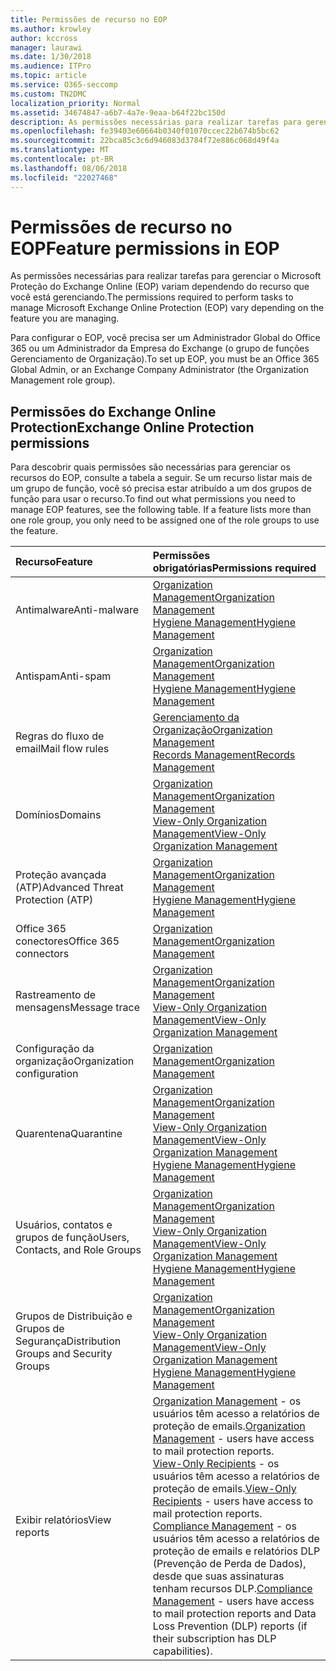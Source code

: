 ```yaml
---
title: Permissões de recurso no EOP
ms.author: krowley
author: kccross
manager: laurawi
ms.date: 1/30/2018
ms.audience: ITPro
ms.topic: article
ms.service: O365-seccomp
ms.custom: TN2DMC
localization_priority: Normal
ms.assetid: 34674847-a6b7-4a7e-9eaa-b64f22bc150d
description: As permissões necessárias para realizar tarefas para gerenciar o Microsoft Proteção do Exchange Online (EOP) variam dependendo do recurso que você está gerenciando.
ms.openlocfilehash: fe39403e60664b0340f01070ccec22b674b5bc62
ms.sourcegitcommit: 22bca85c3c6d946083d3784f72e886c068d49f4a
ms.translationtype: MT
ms.contentlocale: pt-BR
ms.lasthandoff: 08/06/2018
ms.locfileid: "22027468"
---
```

# <a name="feature-permissions-in-eop"></a><span data-ttu-id="bd3a3-103">Permissões de recurso no EOP</span><span class="sxs-lookup"><span data-stu-id="bd3a3-103">Feature permissions in EOP</span></span>

<span data-ttu-id="bd3a3-104">As permissões necessárias para realizar tarefas para gerenciar o Microsoft Proteção do Exchange Online (EOP) variam dependendo do recurso que você está gerenciando.</span><span class="sxs-lookup"><span data-stu-id="bd3a3-104">The permissions required to perform tasks to manage Microsoft Exchange Online Protection (EOP) vary depending on the feature you are managing.</span></span> 
  
<span data-ttu-id="bd3a3-105">Para configurar o EOP, você precisa ser um Administrador Global do Office 365 ou um Administrador da Empresa do Exchange (o grupo de funções Gerenciamento de Organização).</span><span class="sxs-lookup"><span data-stu-id="bd3a3-105">To set up EOP, you must be an Office 365 Global Admin, or an Exchange Company Administrator (the Organization Management role group).</span></span>
  
## <a name="exchange-online-protection-permissions"></a><span data-ttu-id="bd3a3-106">Permissões do Exchange Online Protection</span><span class="sxs-lookup"><span data-stu-id="bd3a3-106">Exchange Online Protection permissions</span></span>

<span data-ttu-id="bd3a3-p101">Para descobrir quais permissões são necessárias para gerenciar os recursos do EOP, consulte a tabela a seguir. Se um recurso listar mais de um grupo de função, você só precisa estar atribuído a um dos grupos de função para usar o recurso.</span><span class="sxs-lookup"><span data-stu-id="bd3a3-p101">To find out what permissions you need to manage EOP features, see the following table. If a feature lists more than one role group, you only need to be assigned one of the role groups to use the feature.</span></span>
  
|<span data-ttu-id="bd3a3-109">**Recurso**</span><span class="sxs-lookup"><span data-stu-id="bd3a3-109">**Feature**</span></span>|<span data-ttu-id="bd3a3-110">**Permissões obrigatórias**</span><span class="sxs-lookup"><span data-stu-id="bd3a3-110">**Permissions required**</span></span>|
|:-----|:-----|
|<span data-ttu-id="bd3a3-111">Antimalware</span><span class="sxs-lookup"><span data-stu-id="bd3a3-111">Anti-malware</span></span>  <br/> |[<span data-ttu-id="bd3a3-112">Organization Management</span><span class="sxs-lookup"><span data-stu-id="bd3a3-112">Organization Management</span></span>](http://technet.microsoft.com/library/0bfd21c1-86ac-4369-86b7-aeba386741c8.aspx) <br/> [<span data-ttu-id="bd3a3-113">Hygiene Management</span><span class="sxs-lookup"><span data-stu-id="bd3a3-113">Hygiene Management</span></span>](http://technet.microsoft.com/library/fc0a9ec2-9c3d-42f6-8442-8603fb29d464.aspx) <br/> |
|<span data-ttu-id="bd3a3-114">Antispam</span><span class="sxs-lookup"><span data-stu-id="bd3a3-114">Anti-spam</span></span>  <br/> |[<span data-ttu-id="bd3a3-115">Organization Management</span><span class="sxs-lookup"><span data-stu-id="bd3a3-115">Organization Management</span></span>](http://technet.microsoft.com/library/0bfd21c1-86ac-4369-86b7-aeba386741c8.aspx) <br/> [<span data-ttu-id="bd3a3-116">Hygiene Management</span><span class="sxs-lookup"><span data-stu-id="bd3a3-116">Hygiene Management</span></span>](http://technet.microsoft.com/library/fc0a9ec2-9c3d-42f6-8442-8603fb29d464.aspx) <br/> |
|<span data-ttu-id="bd3a3-117">Regras do fluxo de email</span><span class="sxs-lookup"><span data-stu-id="bd3a3-117">Mail flow rules</span></span>  <br/> |[<span data-ttu-id="bd3a3-118">Gerenciamento da Organização</span><span class="sxs-lookup"><span data-stu-id="bd3a3-118">Organization Management</span></span>](http://technet.microsoft.com/library/0bfd21c1-86ac-4369-86b7-aeba386741c8.aspx) <br/> [<span data-ttu-id="bd3a3-119">Records Management</span><span class="sxs-lookup"><span data-stu-id="bd3a3-119">Records Management</span></span>](http://technet.microsoft.com/library/0e0c95ce-6109-4591-b86d-c6cfd44d21f5.aspx) <br/> |
|<span data-ttu-id="bd3a3-120">Domínios</span><span class="sxs-lookup"><span data-stu-id="bd3a3-120">Domains</span></span>  <br/> |[<span data-ttu-id="bd3a3-121">Organization Management</span><span class="sxs-lookup"><span data-stu-id="bd3a3-121">Organization Management</span></span>](http://technet.microsoft.com/library/0bfd21c1-86ac-4369-86b7-aeba386741c8.aspx) <br/> [<span data-ttu-id="bd3a3-122">View-Only Organization Management</span><span class="sxs-lookup"><span data-stu-id="bd3a3-122">View-Only Organization Management</span></span>](http://technet.microsoft.com/library/c514c6d0-0157-4c52-9ec6-441d9a30f3df.aspx) <br/> |
|<span data-ttu-id="bd3a3-123">Proteção avançada (ATP)</span><span class="sxs-lookup"><span data-stu-id="bd3a3-123">Advanced Threat Protection (ATP)</span></span>  <br/> |[<span data-ttu-id="bd3a3-124">Organization Management</span><span class="sxs-lookup"><span data-stu-id="bd3a3-124">Organization Management</span></span>](http://technet.microsoft.com/library/0bfd21c1-86ac-4369-86b7-aeba386741c8.aspx) <br/> [<span data-ttu-id="bd3a3-125">Hygiene Management</span><span class="sxs-lookup"><span data-stu-id="bd3a3-125">Hygiene Management</span></span>](http://technet.microsoft.com/library/fc0a9ec2-9c3d-42f6-8442-8603fb29d464.aspx) <br/> |
|<span data-ttu-id="bd3a3-126">Office 365 conectores</span><span class="sxs-lookup"><span data-stu-id="bd3a3-126">Office 365 connectors</span></span>  <br/> |[<span data-ttu-id="bd3a3-127">Organization Management</span><span class="sxs-lookup"><span data-stu-id="bd3a3-127">Organization Management</span></span>](http://technet.microsoft.com/library/0bfd21c1-86ac-4369-86b7-aeba386741c8.aspx) <br/> |
|<span data-ttu-id="bd3a3-128">Rastreamento de mensagens</span><span class="sxs-lookup"><span data-stu-id="bd3a3-128">Message trace</span></span>  <br/> |[<span data-ttu-id="bd3a3-129">Organization Management</span><span class="sxs-lookup"><span data-stu-id="bd3a3-129">Organization Management</span></span>](http://technet.microsoft.com/library/0bfd21c1-86ac-4369-86b7-aeba386741c8.aspx) <br/> [<span data-ttu-id="bd3a3-130">View-Only Organization Management</span><span class="sxs-lookup"><span data-stu-id="bd3a3-130">View-Only Organization Management</span></span>](http://technet.microsoft.com/library/c514c6d0-0157-4c52-9ec6-441d9a30f3df.aspx) <br/> |
|<span data-ttu-id="bd3a3-131">Configuração da organização</span><span class="sxs-lookup"><span data-stu-id="bd3a3-131">Organization configuration</span></span>  <br/> |[<span data-ttu-id="bd3a3-132">Organization Management</span><span class="sxs-lookup"><span data-stu-id="bd3a3-132">Organization Management</span></span>](http://technet.microsoft.com/library/0bfd21c1-86ac-4369-86b7-aeba386741c8.aspx) <br/> |
|<span data-ttu-id="bd3a3-133">Quarentena</span><span class="sxs-lookup"><span data-stu-id="bd3a3-133">Quarantine</span></span>  <br/> |[<span data-ttu-id="bd3a3-134">Organization Management</span><span class="sxs-lookup"><span data-stu-id="bd3a3-134">Organization Management</span></span>](http://technet.microsoft.com/library/0bfd21c1-86ac-4369-86b7-aeba386741c8.aspx) <br/> [<span data-ttu-id="bd3a3-135">View-Only Organization Management</span><span class="sxs-lookup"><span data-stu-id="bd3a3-135">View-Only Organization Management</span></span>](http://technet.microsoft.com/library/c514c6d0-0157-4c52-9ec6-441d9a30f3df.aspx) <br/> [<span data-ttu-id="bd3a3-136">Hygiene Management</span><span class="sxs-lookup"><span data-stu-id="bd3a3-136">Hygiene Management</span></span>](http://technet.microsoft.com/library/fc0a9ec2-9c3d-42f6-8442-8603fb29d464.aspx) <br/> |
|<span data-ttu-id="bd3a3-137">Usuários, contatos e grupos de função</span><span class="sxs-lookup"><span data-stu-id="bd3a3-137">Users, Contacts, and Role Groups</span></span>  <br/> |[<span data-ttu-id="bd3a3-138">Organization Management</span><span class="sxs-lookup"><span data-stu-id="bd3a3-138">Organization Management</span></span>](http://technet.microsoft.com/library/0bfd21c1-86ac-4369-86b7-aeba386741c8.aspx) <br/> [<span data-ttu-id="bd3a3-139">View-Only Organization Management</span><span class="sxs-lookup"><span data-stu-id="bd3a3-139">View-Only Organization Management</span></span>](http://technet.microsoft.com/library/c514c6d0-0157-4c52-9ec6-441d9a30f3df.aspx) <br/> [<span data-ttu-id="bd3a3-140">Hygiene Management</span><span class="sxs-lookup"><span data-stu-id="bd3a3-140">Hygiene Management</span></span>](http://technet.microsoft.com/library/fc0a9ec2-9c3d-42f6-8442-8603fb29d464.aspx) <br/> |
|<span data-ttu-id="bd3a3-141">Grupos de Distribuição e Grupos de Segurança</span><span class="sxs-lookup"><span data-stu-id="bd3a3-141">Distribution Groups and Security Groups</span></span>  <br/> |[<span data-ttu-id="bd3a3-142">Organization Management</span><span class="sxs-lookup"><span data-stu-id="bd3a3-142">Organization Management</span></span>](http://technet.microsoft.com/library/0bfd21c1-86ac-4369-86b7-aeba386741c8.aspx) <br/> [<span data-ttu-id="bd3a3-143">View-Only Organization Management</span><span class="sxs-lookup"><span data-stu-id="bd3a3-143">View-Only Organization Management</span></span>](http://technet.microsoft.com/library/c514c6d0-0157-4c52-9ec6-441d9a30f3df.aspx) <br/> [<span data-ttu-id="bd3a3-144">Hygiene Management</span><span class="sxs-lookup"><span data-stu-id="bd3a3-144">Hygiene Management</span></span>](http://technet.microsoft.com/library/fc0a9ec2-9c3d-42f6-8442-8603fb29d464.aspx) <br/> |
|<span data-ttu-id="bd3a3-145">Exibir relatórios</span><span class="sxs-lookup"><span data-stu-id="bd3a3-145">View reports</span></span>  <br/> |<span data-ttu-id="bd3a3-146">[Organization Management](http://technet.microsoft.com/library/0bfd21c1-86ac-4369-86b7-aeba386741c8.aspx) - os usuários têm acesso a relatórios de proteção de emails.</span><span class="sxs-lookup"><span data-stu-id="bd3a3-146">[Organization Management](http://technet.microsoft.com/library/0bfd21c1-86ac-4369-86b7-aeba386741c8.aspx) - users have access to mail protection reports.</span></span>  <br/> <span data-ttu-id="bd3a3-147">[View-Only Recipients](http://technet.microsoft.com/library/37e66b92-81d3-412f-b7a9-e1bb8cbeb468.aspx) - os usuários têm acesso a relatórios de proteção de emails.</span><span class="sxs-lookup"><span data-stu-id="bd3a3-147">[View-Only Recipients](http://technet.microsoft.com/library/37e66b92-81d3-412f-b7a9-e1bb8cbeb468.aspx) - users have access to mail protection reports.</span></span>  <br/> <span data-ttu-id="bd3a3-148">[Compliance Management](http://technet.microsoft.com/library/b91b23a4-e9c7-4bd0-9ee3-ec5cb498da15.aspx) - os usuários têm acesso a relatórios de proteção de emails e relatórios DLP (Prevenção de Perda de Dados), desde que suas assinaturas tenham recursos DLP.</span><span class="sxs-lookup"><span data-stu-id="bd3a3-148">[Compliance Management](http://technet.microsoft.com/library/b91b23a4-e9c7-4bd0-9ee3-ec5cb498da15.aspx) - users have access to mail protection reports and Data Loss Prevention (DLP) reports (if their subscription has DLP capabilities).</span></span>  <br/> |
   

